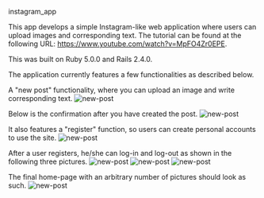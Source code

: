 instagram_app

This app develops a simple Instagram-like web application where users can upload images and corresponding text. The tutorial can be found at the following URL: https://www.youtube.com/watch?v=MpFO4Zr0EPE. 

This was built on Ruby 5.0.0 and Rails 2.4.0.

The application currently features a few functionalities as described below. 

A "new post" functionality, where you can upload an image and write corresponding text.
![new-post](https://raw.githubusercontent.com/hmc-cs-rpan/instagram_app/master/images/new-post.png)

Below is the confirmation after you have created the post.
![new-post](https://raw.githubusercontent.com/hmc-cs-rpan/instagram_app/master/images/new-post-confirmed.png)

It also features a "register" function, so users can create personal accounts to use the site.
![new-post](https://raw.githubusercontent.com/hmc-cs-rpan/instagram_app/master/images/sign-up.png)

After a user registers, he/she can log-in and log-out as shown in the following three pictures.
![new-post](https://raw.githubusercontent.com/hmc-cs-rpan/instagram_app/master/images/login.png)
![new-post](https://raw.githubusercontent.com/hmc-cs-rpan/instagram_app/master/images/sign-in.png)
![new-post](https://raw.githubusercontent.com/hmc-cs-rpan/instagram_app/master/images/sign-out.png)

The final home-page with an arbitrary number of pictures should look as such.
![new-post](https://raw.githubusercontent.com/hmc-cs-rpan/instagram_app/master/images/home-page.png)
